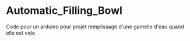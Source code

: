 # Automatic_Filling_Bowl
Code pour un arduino pour projet remplissage d'une gamelle d'eau quand elle est vide
